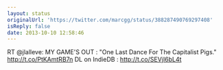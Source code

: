 ```yaml
---
layout: status
originalUrl: 'https://twitter.com/marcgg/status/388287490769297408'
isReply: false
date: 2013-10-10 12:58:46
---
```


RT @jlalleve: MY GAME'S OUT : "One Last Dance For The Capitalist Pigs." http://t.co/PtKAmtRB7n DL on IndieDB : http://t.co/SEVjI6bL4t
